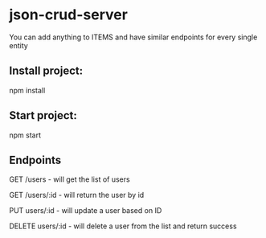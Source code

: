 # json-crud-server

You can add anything to ITEMS and have similar endpoints for every single entity

## Install project:

npm install

## Start project:

npm start


## Endpoints
GET /users - will get the list of users

GET /users/:id - will return the user by id

PUT users/:id - will update a user based on ID

DELETE users/:id - will delete a user from the list and return success






